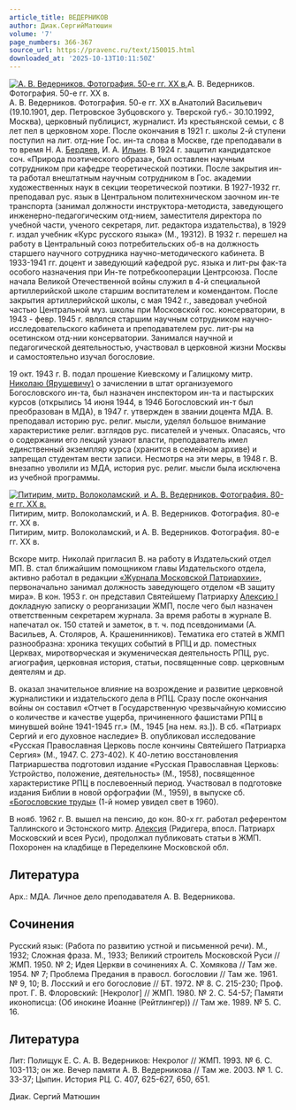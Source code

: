 ```yaml
---
article_title: ВЕДЕРНИКОВ
author: Диак.СергийМатюшин
volume: '7'
page_numbers: 366-367
source_url: https://pravenc.ru/text/150015.html
downloaded_at: '2025-10-13T10:11:50Z'
---
```


[![А. В. Ведерников. Фотография. 50-е гг. ХХ в.](https://pravenc.ru/data/853/456/1234/1i200.jpg "Кликните для увеличения картинки")](https://pravenc.ru/data/853/456/1234/1i400.jpg)А. В. Ведерников. Фотография. 50-е гг. ХХ в.  
А. В. Ведерников. Фотография. 50-е гг. ХХ в.Анатолий Васильевич (19.10.1901, дер. Петровское Зубцовского у. Тверской губ.- 30.10.1992, Москва), церковный публицист, журналист. Из крестьянской семьи, с 8 лет пел в церковном хоре. После окончания в 1921 г. школы 2-й ступени поступил на лит. отд-ние Гос. ин-та cлова в Москве, где преподавали в то время Н. А. [Бердяев](https://pravenc.ru/text/Бердяев.html), И. А. [Ильин](https://pravenc.ru/text/Ильин.html). В 1924 г. защитил кандидатское соч. «Природа поэтического образа», был оставлен научным сотрудником при кафедре теоретической поэтики. После закрытия ин-та работал внештатным научным сотрудником в Гос. академии художественных наук в секции теоретической поэтики. В 1927-1932 гг. преподавал рус. язык в Центральном политехническом заочном ин-те транспорта (занимал должности инструктора-методиста, заведующего инженерно-педагогическим отд-нием, заместителя директора по учебной части, ученого секретаря, лит. редактора издательства), в 1929 г. издал учебник «Курс русского языка» (М., 19312). В 1932 г. перешел на работу в Центральный союз потребительских об-в на должность старшего научного сотрудника научно-методического кабинета. В 1933-1941 гг. доцент и заведующий кафедрой рус. языка и лит-ры фак-та особого назначения при Ин-те потребкооперации Центрcоюза. После начала Великой Отечественной войны служил в 4-й специальной артиллерийской школе старшим воспитателем и комендантом. После закрытия артиллерийской школы, с мая 1942 г., заведовал учебной частью Центральной муз. школы при Московской гос. консерватории, в 1943 - февр. 1945 г. являлся старшим научным сотрудником научно-исследовательского кабинета и преподавателем рус. лит-ры на осетинском отд-нии консерватории. Занимался научной и педагогической деятельностью, участвовал в церковной жизни Москвы и самостоятельно изучал богословие.

19 окт. 1943 г. В. подал прошение Киевскому и Галицкому митр. [Николаю (Ярушевичу)](<https://pravenc.ru/text/Николаю (Ярушевичу).html>) о зачислении в штат организуемого Богословского ин-та, был назначен инспектором ин-та и пастырских курсов (открылись 14 июня 1944, в 1946 Богословский ин-т был преобразован в МДА), в 1947 г. утвержден в звании доцента МДА. В. преподавал историю рус. религ. мысли, уделял большое внимание характеристике религ. взглядов рус. писателей и ученых. Опасаясь, что о содержании его лекций узнают власти, преподаватель имел единственный экземпляр курса (хранится в семейном архиве) и запрещал студентам вести записи. Несмотря на эти меры, в 1948 г. В. внезапно уволили из МДА, история рус. религ. мысли была исключена из учебной программы.

[![Питирим, митр. Волоколамский, и А. В. Ведерников. Фотография. 80-е гг. ХХ в.](https://pravenc.ru/data/022/457/1234/1i200.jpg "Кликните для увеличения картинки")](https://pravenc.ru/data/022/457/1234/1i400.jpg)Питирим, митр. Волоколамский, и А. В. Ведерников. Фотография. 80-е гг. ХХ в.  
Питирим, митр. Волоколамский, и А. В. Ведерников. Фотография. 80-е гг. ХХ в.

Вскоре митр. Николай пригласил В. на работу в Издательский отдел МП. В. стал ближайшим помощником главы Издательского отдела, активно работал в редакции [«Журнала Московской Патриархии»](<https://pravenc.ru/text/ Журнал Московской Патриархии .html>), первоначально занимал должность заведующего отделом «В защиту мира». В кон. 1953 г. он представил Святейшему Патриарху [Алексию I](<https://pravenc.ru/text/Алексий I.html>) докладную записку о реорганизации ЖМП, после чего был назначен ответственным секретарем журнала. За время работы в журнале В. напечатал ок. 150 статей и заметок, в т. ч. под псевдонимами (А. Васильев, А. Столяров, А. Крашенинников). Тематика его статей в ЖМП разнообразна: хроника текущих событий в РПЦ и др. поместных Церквах, миротворческая и экуменическая деятельность РПЦ, рус. агиография, церковная история, статьи, посвященные совр. церковным деятелям и др.

В. оказал значительное влияние на возрождение и развитие церковной журналистики и издательского дела в РПЦ. Сразу после окончания войны он составил «Отчет в Государственную чрезвычайную комиссию о количестве и качестве ущерба, причиненного фашистами РПЦ в минувшей войне 1941-1945 гг.» (М., 1945 [на нем. яз.]). В сб. «Патриарх Сергий и его духовное наследие» В. опубликовал исследование «Русская Православная Церковь после кончины Святейшего Патриарха Сергия» (М., 1947. С. 273-402). К 40-летию восстановления Патриаршества подготовил издание «Русская Православная Церковь: Устройство, положение, деятельность» (М., 1958), посвященное характеристике РПЦ в послевоенный период. Участвовал в подготовке издания Библии в новой орфографии (М., 1959), в выпуске сб. [«Богословские труды»](<https://pravenc.ru/text/ Богословские труды .html>) (1-й номер увидел свет в 1960).

В нояб. 1962 г. В. вышел на пенсию, до кон. 80-х гг. работал референтом Таллинского и Эстонского митр. [Алексия](https://pravenc.ru/text/АЛЕКСИЙ.html) (Ридигера, впосл. Патриарх Московский и всея Руси), продолжал публиковать статьи в ЖМП. Похоронен на кладбище в Переделкине Московской обл.

## Литература

Арх.: МДА. Личное дело преподавателя А. В. Ведерникова.

## Сочинения

Русский язык: (Работа по развитию устной и письменной речи). М., 1932; Сложная фраза. М., 1933; Великий строитель Московской Руси // ЖМП. 1950. № 2; Идея Церкви в сочинениях А. С. Хомякова // Там же. 1954. № 7; Проблема Предания в правосл. богословии // Там же. 1961. № 9, 10; В. Лосский и его богословие // БТ. 1972. № 8. С. 215-230; Проф. прот. Г. В. Флоровский: [Некролог] // ЖМП. 1980. № 2. С. 54-57; Памяти иконописца: (Об инокине Иоанне (Рейтлингер)) // Там же. 1989. № 5. С. 16.

## Литература

Лит: Полищук Е. С. А. В. Ведерников: Некролог // ЖМП. 1993. № 6. С. 103-113; он же. Вечер памяти А. В. Ведерникова // Там же. 2003. № 1. С. 33-37; Цыпин. История РЦ. С. 407, 625-627, 650, 651.

Диак.   Сергий   Матюшин
